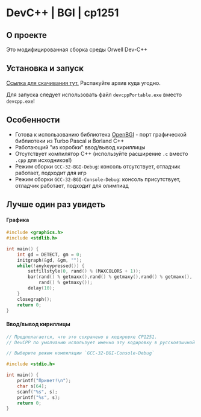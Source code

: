 # DevC++ | BGI | cp1251

## О проекте

Это модифицированная сборка среды Orwell Dev-C++

## Установка и запуск

[Ссылка для скачивания тут.](https://github.com/dshatov/DevCPP-BGI-binaries/releases/download/v1.0.2/Dev-Cpp-BGI.zip)
Распакуйте архив куда угодно.

Для запуска следует использовать файл `devcppPortable.exe` вместо `devcpp.exe`!

## Особенности
* Готова к использованию библиотека [OpenBGI](http://openbgi.sourceforge.net/) - порт графической библиотеки из Turbo Pascal и Borland C++
* Работающий "из коробки" ввод/вывод кириллицы
* Отсутствует компилятор C++ (используйте расширение `.с` вместо `.cpp` для исходников!)
* Режим сборки `GCC-32-BGI-Debug`: консоль отсутствует, отладчик работает, подходит для игр
* Режим сборки `GCC-32-BGI-Console-Debug`: консоль присутствует, отладчик работает, подходит для олимпиад

## Лучше один раз увидеть

#### Графика

```c++
#include <graphics.h>
#include <stdlib.h>

int main() {
    int gd = DETECT, gm = 0;
    initgraph(&gd, &gm, "");
    while(!anykeypressed()) {
        setfillstyle(0, rand() % (MAXCOLORS + 1));
        bar(rand() % getmaxx(),rand() % getmaxy(),rand() % getmaxx(),
            rand() % getmaxy());
        delay(10);
    }
    closegraph();
    return 0;
}
```

#### Ввод/вывод кириллицы

```c++
// Предполагается, что это сохранено в кодировке CP1251.
// DevCPP по умолчанию использует именно эту кодировку в русскоязычной Windows.

// Выберите режим компиляции `GCC-32-BGI-Console-Debug`

#include <stdio.h>

int main() {
    printf("Привет!\n");
    char s[64];
    scanf("%s", s);
    printf("%s", s);
    return 0;
}

```
